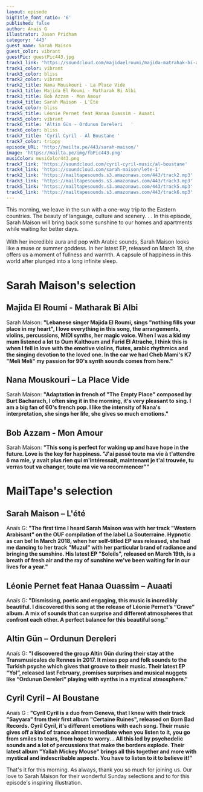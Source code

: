 ```yaml
---
layout: episode
bigTitle_font_ratio: '6'
published: false
author: Anaïs G
illustrator: Jason Pridham
category: '443'
guest_name: Sarah Maison
guest_color: vibrant
guestPic: guestPic443.jpg
track1_link: 'https://soundcloud.com/majidaelroumi/majida-matrahak-bi-albi'
track1_color: vibrant
track3_color: bliss
track2_color: vibrant
track2_title: Nana Mouskouri - La Place Vide
track1_title: Majida El Roumi - Matharak Bi Albi
track3_title: Bob Azzam - Mon Amour
track4_title: Sarah Maison - L'Été
track4_color: bliss
track5_title: Léonie Pernet feat Hanaa Ouassim - Auaati
track5_color: vibrant
track6_title: 'Altin Gün - Ordunun Dereleri   '
track6_color: bliss
track7_title: 'Cyril Cyril - Al Boustane '
track7_color: trippy
episode_URL: 'http://mailta.pe/443/sarah-maison/'
image: 'https://mailta.pe/img/fbPic443.png'
musiColor: musiColor443.png
track7_link: 'https://soundcloud.com/cyril-cyril-music/al-boustane'
track4_link: 'https://soundcloud.com/sarah-maison/lete-1'
track2_link: 'https://mailtapesounds.s3.amazonaws.com/443/track2.mp3'
track3_link: 'https://mailtapesounds.s3.amazonaws.com/443/track3.mp3'
track5_link: 'https://mailtapesounds.s3.amazonaws.com/443/track5.mp3'
track6_link: 'https://mailtapesounds.s3.amazonaws.com/443/track6.mp3'
---
```

<p id="introduction">This morning, we leave in the sun with a one-way trip to the Eastern countries. The beauty of language, culture and scenery. . . In this episode, Sarah Maison will bring back some sunshine to our homes and apartments while waiting for better days. 
<br><br>
With her incredible aura and pop with Arabic sounds, Sarah Maison looks like a muse or summer goddess. In her latest EP, released on March 19, she offers us a moment of fullness and warmth. A capsule of happiness in this world after plunged into a long infinite sleep.
</p>

# Sarah Maison's selection

## Majida El Roumi - Matharak Bi Albi
Sarah Maison: **"**Lebanese singer Majida El Roumi, sings "nothing fills your place in my heart", I love everything in this song, the arrangements, violins, percussions, MIDI synths, her magic voice. When I was a kid my mum listened a lot to Oum Kalthoum and Farid El Atrache, I think this is when I fell in love with the emotive violins, flutes, arabic rhythmics and the singing devotion to the loved one. In the car we had Cheb Mami's K7 "Meli Meli" my passion for 90's synth sounds comes from here.**"**

## Nana Mouskouri – La Place Vide
Sarah Maison: **"**Adaptation in french of "The Empty Place" composed by Burt Bacharach, I often sing it in the morning, it's very pleasant to sing. I am a big fan of 60's french pop. I like the intensity of Nana's interpretation, she sings her life, she gives so much emotions.**"**

## Bob Azzam - Mon Amour
Sarah Maison: **"**This song is perfect for waking up and have hope in the future. Love is the key for happiness.
"J'ai passé toute ma vie à t'attendre ô ma mie, y avait plus rien qui m'intéressait, maintenant je t'ai trouvée, tu verras tout va changer, toute ma vie va recommencer"**"**


# MailTape's selection

## Sarah Maison  – L'été
Anaïs G: **"**The first time I heard Sarah Maison was with her track "Western Arabisant" on the OUF compilation of the label La Souterraine. Hypnotic as can be! In March 2018, when her self-titled EP was released, she had me dancing to her track "Muzul" with her particular brand of radiance and bringing the sunshine. His latest EP "Soleils", released on March 19th, is a breath of fresh air and the ray of sunshine we've been waiting for in our lives for a year.**"**

## Léonie Pernet feat Hanaa Ouassim – Auaati
Anaïs G: **"**Dismissing, poetic and engaging, this music is incredibly beautiful. I discovered this song at the release of Léonie Pernet’s “Crave” album. A mix of sounds that can surprise and different atmospheres that confront each other. A perfect balance for this beautiful song.**"**

## Altin Gün – Ordunun Dereleri
Anaïs G: **"**I discovered the group Altin Gün during their stay at the Transmusicales de Rennes in 2017. It mixes pop and folk sounds to the Turkish psyche which gives that groove to their music. Their latest EP “Yol”, released last February, promises surprises and musical nuggets like “Ordunun Dereleri” playing with synths in a mystical atmosphere.**"**

## Cyril Cyril – Al Boustane
Anaïs G : **"**Cyril Cyril is a duo from Geneva, that I knew with their track "Sayyara" from their first album "Certaine Ruines", released on Born Bad Records. Cyril Cyril, it's different emotions with each song. Their music gives off a kind of trance almost immediate when you listen to it, you go from smiles to tears, from hope to worry... All this led by psychedelic sounds and a lot of percussions that make the borders explode. Their latest album "Yallah Mickey Mouse" brings all this together and more with mystical and indescribable aspects. You have to listen to it to believe it!**"**

<p id="outroduction">That's it for this morning. As always, thank you so much for joining us. Our love to Sarah Maison for their wonderful Sunday selections and to  for this episode's inspiring illustration.</p>
